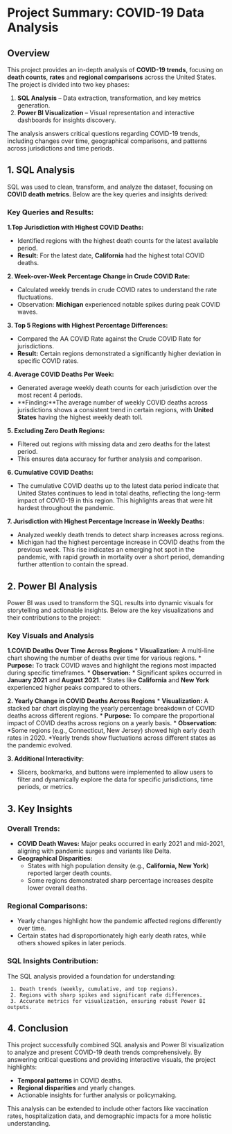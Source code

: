 # Project Summary: COVID-19 Data Analysis

## Overview

This project provides an in-depth analysis of **COVID-19 trends**, focusing on **death counts**, **rates** and **regional comparisons** across the United States. The project is divided into two key phases:

1. **SQL Analysis** – Data extraction, transformation, and key metrics generation.
2. **Power BI Visualization** – Visual representation and interactive dashboards for insights discovery.

The analysis answers critical questions regarding COVID-19 trends, including changes over time, geographical comparisons, and patterns across jurisdictions and time periods.

## 1. SQL Analysis

SQL was used to clean, transform, and analyze the dataset, focusing on **COVID death metrics**. Below are the key queries and insights derived:

### Key Queries and Results:
**1.Top Jurisdiction with Highest COVID Deaths:**
   * Identified regions with the highest death counts for the latest available period.
   * **Result:** For the latest date, **California** had the highest total COVID deaths.

**2. Week-over-Week Percentage Change in Crude COVID Rate:**
   * Calculated weekly trends in crude COVID rates to understand the rate fluctuations.
   * Observation: **Michigan** experienced notable spikes during peak COVID waves.

**3. Top 5 Regions with Highest Percentage Differences:**
   * Compared the AA COVID Rate against the Crude COVID Rate for jurisdictions.
   * **Result:** Certain regions demonstrated a significantly higher deviation in specific COVID rates.

**4. Average COVID Deaths Per Week:**
   * Generated average weekly death counts for each jurisdiction over the most recent 4 periods.
   * **Finding:**The average number of weekly COVID deaths across jurisdictions shows a consistent trend in certain regions, with **United States** having the highest weekly death toll.

**5. Excluding Zero Death Regions:**
   * Filtered out regions with missing data and zero deaths for the latest period.
   * This ensures data accuracy for further analysis and comparison.

**6. Cumulative COVID Deaths:**
   * The cumulative COVID deaths up to the latest data period indicate that United States continues to lead in total deaths, reflecting the long-term impact of COVID-19 in this region. This highlights areas that were hit hardest throughout the pandemic.

**7. Jurisdiction with Highest Percentage Increase in Weekly Deaths:**
   * Analyzed weekly death trends to detect sharp increases across regions.
   * Michigan had the highest percentage increase in COVID deaths from the previous week. This rise indicates an emerging hot spot in the pandemic, with rapid growth in mortality over a short period, demanding further attention to contain the spread.

## 2. Power BI Analysis
   
   Power BI was used to transform the SQL results into dynamic visuals for storytelling and actionable insights. Below are the key visualizations and their contributions to the project:

### Key Visuals and Analysis

**1.COVID Deaths Over Time Across Regions**
      * **Visualization:** A multi-line chart showing the number of deaths over time for various regions.
      * **Purpose:** To track COVID waves and highlight the regions most impacted during specific timeframes.
      * **Observation:**
         * Significant spikes occurred in **January 2021** and **August 2021**.
         * States like **California** and **New York** experienced higher peaks compared to others.

**2. Yearly Change in COVID Deaths Across Regions** 
      * **Visualization:** A stacked bar chart displaying the yearly percentage breakdown of COVID deaths across different regions.
      * **Purpose:** To compare the proportional impact of COVID deaths across regions on a yearly basis.
      * **Observation:**
         *Some regions (e.g., Connecticut, New Jersey) showed high early death rates in 2020.
         *Yearly trends show fluctuations across different states as the pandemic evolved.   

**3. Additional Interactivity:**
   * Slicers, bookmarks, and buttons were implemented to allow users to filter and dynamically explore the data for specific jurisdictions, time periods, or metrics.

## 3. Key Insights 

### Overall Trends:
   
   * **COVID Death Waves:** Major peaks occurred in early 2021 and mid-2021, aligning with pandemic surges and variants like Delta.
   * **Geographical Disparities:**
      * States with high population density (e.g., **California, New York**) reported larger death counts.
      * Some regions demonstrated sharp percentage increases despite lower overall deaths.

### Regional Comparisons:

   * Yearly changes highlight how the pandemic affected regions differently over time.
   * Certain states had disproportionately high early death rates, while others showed spikes in later periods.

### SQL Insights Contribution:

   The SQL analysis provided a foundation for understanding:

     1. Death trends (weekly, cumulative, and top regions).
     2. Regions with sharp spikes and significant rate differences.
     3. Accurate metrics for visualization, ensuring robust Power BI outputs.

## 4. Conclusion

This project successfully combined SQL analysis and Power BI visualization to analyze and present COVID-19 death trends comprehensively. By answering critical questions and providing interactive visuals, the project highlights:

   * **Temporal patterns** in COVID deaths.
   * **Regional disparities** and yearly changes.
   * Actionable insights for further analysis or policymaking.

   This analysis can be extended to include other factors like vaccination rates, hospitalization data, and demographic impacts for a more holistic understanding.